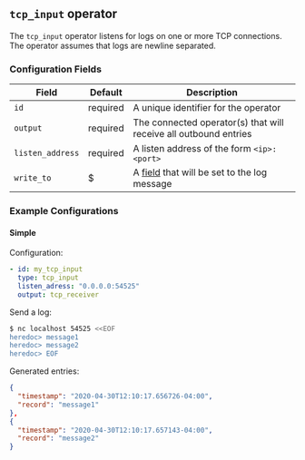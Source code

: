 ## `tcp_input` operator

The `tcp_input` operator listens for logs on one or more TCP connections. The operator assumes that logs are newline separated.

### Configuration Fields

| Field            | Default  | Description                                                           |
| ---              | ---      | ---                                                                   |
| `id`             | required | A unique identifier for the operator                                  |
| `output`         | required | The connected operator(s) that will receive all outbound entries      |
| `listen_address` | required | A listen address of the form `<ip>:<port>`                            |
| `write_to`       | $        | A [field](/docs/types/field.md) that will be set to the log message   |

### Example Configurations

#### Simple

Configuration:
```yaml
- id: my_tcp_input
  type: tcp_input
  listen_adress: "0.0.0.0:54525"
  output: tcp_receiver
```

Send a log:
```bash
$ nc localhost 54525 <<EOF
heredoc> message1
heredoc> message2
heredoc> EOF
```

Generated entries:
```json
{
  "timestamp": "2020-04-30T12:10:17.656726-04:00",
  "record": "message1"
},
{
  "timestamp": "2020-04-30T12:10:17.657143-04:00",
  "record": "message2"
}
```
